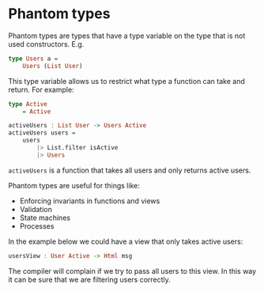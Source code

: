 # Phantom types

Phantom types are types that have a type variable on the type that is not used constructors. E.g.

```haskell
type Users a =
	Users (List User)
```

This type variable allows us to restrict what type a function can take and return. For example:

```haskell
type Active
	= Active

activeUsers : List User -> Users Active
activeUsers users =
	users
		|> List.filter isActive
		|> Users
```

`activeUsers` is a function that takes all users and only returns active users.

Phantom types are useful for things like:

- Enforcing invariants in functions and views
- Validation
- State machines
- Processes

In the example below we could have a view that only takes active users:

```haskell
usersView : User Active -> Html msg
```

The compiler will complain if we try to pass all users to this view. In this way it can be sure that we are filtering users correctly.
